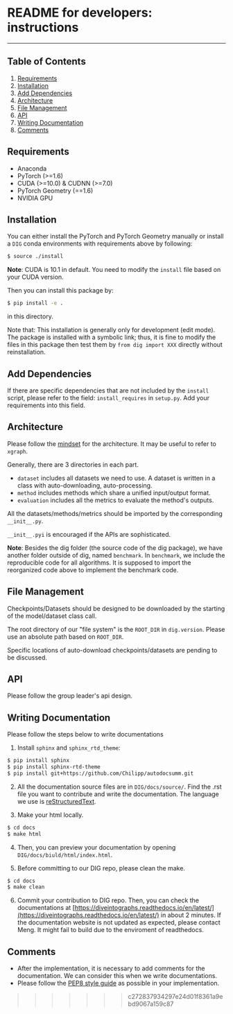 # README for developers: instructions

---
## Table of Contents
1. [Requirements](#requirements)
1. [Installation](#installation)
1. [Add Dependencies](#add-dependencies)
1. [Architecture](#architecture)
1. [File Management](#file-management)
1. [API](#api)
1. [Writing Documentation](#writing-documentation)
1. [Comments](#comments)


## Requirements

* Anaconda
* PyTorch (>=1.6)
* CUDA (>=10.0) & CUDNN (>=7.0)
* PyTorch Geometry (==1.6)
* NVIDIA GPU


## Installation

You can either install the PyTorch and PyTorch Geometry manually or 
install a `DIG` conda environments with requirements above by following:
```bash
$ source ./install
```
**Note**: CUDA is 10.1 in default. You need to modify the `install` file based on your CUDA version.

Then you can install this package by:
```bash
$ pip install -e .
```
in this directory.

Note that: This installation is generally only for development (edit mode). The package is installed
with a symbolic link; thus, it is fine to modify the files in this package then test 
them by `from dig import XXX` directly without reinstallation.

## Add Dependencies

If there are specific dependencies that are not included by the `install` script,
please refer to the field: `install_requires` in `setup.py`. Add your requirements
into this field.

## Architecture

Please follow the [mindset](https://mm.tt/1846452931?t=Q6eSYablxF) for the architecture. 
It may be useful to refer to `xgraph`.

Generally, there are 3 directories in each part.
* `dataset` includes all datasets we need to use. A dataset is written in a class with 
  auto-downloading, auto-processing.
* `method` includes methods which share a unified input/output format.
* `evaluation` includes all the metrics to evaluate the method's outputs.

All the datasets/methods/metrics should be imported by the corresponding `__init__.py`.

`__init__.pyi` is encouraged if the APIs are sophisticated.


**Note**: Besides the dig folder (the source code of the dig package), we have another folder outside of dig, named `benchmark`. In `benchmark`, we include the reproducible code for all algorithms. It is supposed to import the reorganized code above to implement the benchmark code.


## File Management

Checkpoints/Datasets should be designed to be downloaded by the starting of the 
model/dataset class call.

The root directory of our "file system" is the `ROOT_DIR` in `dig.version`. Please
use an absolute path based on `ROOT_DIR`.

Specific locations of auto-download checkpoints/datasets are pending to be discussed.

## API

Please follow the group leader's api design.


## Writing Documentation

Please follow the steps below to write documentations

1. Install `sphinx` and `sphinx_rtd_theme`:
```bash
$ pip install sphinx
$ pip install sphinx-rtd-theme
$ pip install git+https://github.com/Chilipp/autodocsumm.git
```

2. All the documentation source files are in `DIG/docs/source/`. Find the .rst file you want to contribute and write the documentation. The language we use is [reStructuredText](https://www.sphinx-doc.org/en/master/usage/restructuredtext/basics.html).

3. Make your html locally.
```bash
$ cd docs
$ make html
```

4. Then, you can preview your documentation by opening `DIG/docs/biuld/html/index.html`.

5. Before committing to our DIG repo, please clean the make.
```bash
$ cd docs
$ make clean
```

6. Commit your contribution to DIG repo. Then, you can check the documentations at [https://diveintographs.readthedocs.io/en/latest/](https://diveintographs.readthedocs.io/en/latest/) in about 2 minutes. If the documentation website is not updated as expected, please contact Meng. It might fail to build due to the enviroment of readthedocs.


## Comments

* After the implementation, it is necessary to add comments for the documentation. We can consider this when we write documentations.
* Please follow the [PEP8 style guide](https://www.python.org/dev/peps/pep-0008/) as possible in your implementation.
>>>>>>> c272837934297e24d01f8361a9ebd9067a159c87
